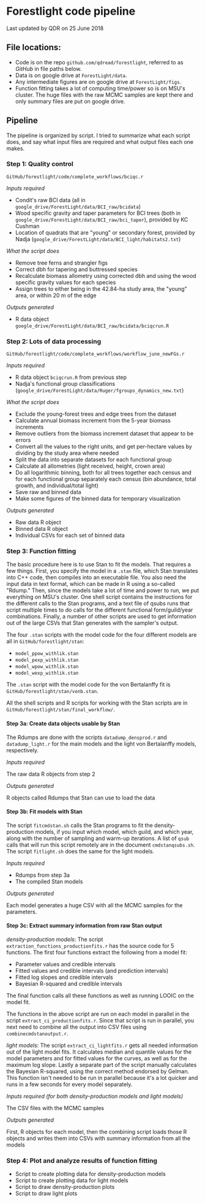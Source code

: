 # Forestlight code pipeline

Last updated by QDR on 25 June 2018

## File locations:

- Code is on the repo `github.com/qdread/forestlight`, referred to as *GitHub* in file paths below.
- Data is on google drive at `ForestLight/data`.
- Any intermediate figures are on google drive at `ForestLight/figs`.
- Function fitting takes a lot of computing time/power so is on MSU's cluster. The huge files with the raw MCMC samples are kept there and only summary files are put on google drive.

## Pipeline

The pipeline is organized by script. I tried to summarize what each script does, and say what input files are required and what output files each one makes.

### Step 1: Quality control

`GitHub/forestlight/code/complete_workflows/bciqc.r`

*Inputs required*
 
- Condit's raw BCI data (all in `google_drive/ForestLight/data/BCI_raw/bcidata`)
- Wood specific gravity and taper parameters for BCI trees (both in `google_drive/ForestLight/data/BCI_raw/bci_taper`), provided by KC Cushman
- Location of quadrats that are "young" or secondary forest, provided by Nadja (`google_drive/ForestLight/data/BCI_light/habitats2.txt`)

*What the script does*

- Remove tree ferns and strangler figs
- Correct dbh for tapering and buttressed species
- Recalculate biomass allometry using corrected dbh and using the wood specific gravity values for each species
- Assign trees to either being in the 42.84-ha study area, the "young" area, or within 20 m of the edge
 
*Outputs generated*

- R data object `google_drive/ForestLight/data/BCI_raw/bcidata/bciqcrun.R`

### Step 2: Lots of data processing

`GitHub/forestlight/code/complete_workflows/workflow_june_newFGs.r`

*Inputs required*

- R data object `bciqcrun.R` from previous step
- Nadja's functional group classifications (`google_drive/ForestLight/data/Ruger/fgroups_dynamics_new.txt`)

*What the script does*

- Exclude the young-forest trees and edge trees from the dataset
- Calculate annual biomass increment from the 5-year biomass increments
- Remove outliers from the biomass increment dataset that appear to be errors
- Convert all the values to the right units, and get per-hectare values by dividing by the study area where needed
- Split the data into separate datasets for each functional group
- Calculate all allometries (light received, height, crown area)
- Do all logarithmic binning, both for all trees together each census and for each functional group separately each census (bin abundance, total growth, and individual/total light)
- Save raw and binned data
- Make some figures of the binned data for temporary visualization

*Outputs generated*

- Raw data R object
- Binned data R object
- Individual CSVs for each set of binned data

### Step 3: Function fitting

The basic procedure here is to use Stan to fit the models. That requires a few things. First, you specify the model in a `.stan` file, which Stan translates into C++ code, then compiles into an executable file. You also need the input data in text format, which can be made in R using a so-called "Rdump." Then, since the models take a lot of time and power to run, we put everything on MSU's cluster. One shell script contains the instructions for the different calls to the Stan programs, and a text file of qsubs runs that script multiple times to do calls for the different functional form/guild/year combinations. Finally, a number of other scripts are used to get information out of the large CSVs that Stan generates with the sampler's output. 

The four `.stan` scripts with the model code for the four different models are all in `GitHub/forestlight/stan`:

- `model_ppow_withlik.stan`
- `model_pexp_withlik.stan`
- `model_wpow_withlik.stan`
- `model_wexp_withlik.stan`

The `.stan` script with the model code for the von Bertalanffy fit is `GitHub/forestlight/stan/vonb.stan`.

All the shell scripts and R scripts for working with the Stan scripts are in `GitHub/forestlight/stan/final_workflow/`.

#### Step 3a: Create data objects usable by Stan

The Rdumps are done with the scripts `datadump_densprod.r` and `datadump_light.r` for the main models and the light von Bertalanffy models, respectively.

*Inputs required*

The raw data R objects from step 2

*Outputs generated*

R objects called Rdumps that Stan can use to load the data


#### Step 3b: Fit models with Stan

The script `fitcmdstan.sh` calls the Stan programs to fit the density-production models, if you input which model, which guild, and which year, along with the number of sampling and warm-up iterations. A list of `qsub` calls that will run this script remotely are in the document `cmdstanqsubs.sh`. The script `fitlight.sh` does the same for the light models.

*Inputs required*

- Rdumps from step 3a
- The compiled Stan models

*Outputs generated*

Each model generates a huge CSV with all the MCMC samples for the parameters.

#### Step 3c: Extract summary information from raw Stan output

*density-production models*: The script `extraction_functions_productionfits.r` has the source code for 5 functions. The first four functions extract the following from a model fit:

- Parameter values and credible intervals
- Fitted values and credible intervals (and prediction intervals)
- Fitted log slopes and credible intervals
- Bayesian R-squared and credible intervals

The final function calls all these functions as well as running LOOIC on the model fit.

The functions in the above script are run on each model in parallel in the script `extract_ci_productionfits.r`. Since that script is run in parallel, you next need to combine all the output into CSV files using `combinecmdstanoutput.r`.

*light models*: The script `extract_ci_lightfits.r` gets all needed information out of the light model fits. It calculates median and quantile values for the model parameters and for fitted values for the curves, as well as for the maximum log slope. Lastly a separate part of the script manually calculates the Bayesian R-squared, using the correct method endorsed by Gelman. This function isn't needed to be run in parallel because it's a lot quicker and runs in a few seconds for every model separately.

*Inputs required (for both density-production models and light models)*

The CSV files with the MCMC samples

*Outputs generated*

First, R objects for each model, then the combining script loads those R objects and writes them into CSVs with summary information from all the models

### Step 4: Plot and analyze results of function fitting

- Script to create plotting data for density-production models
- Script to create plotting data for light models
- Script to draw density-production plots
- Script to draw light plots